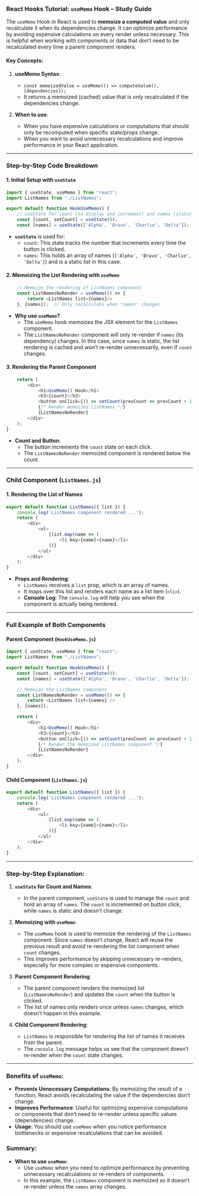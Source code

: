 ### React Hooks Tutorial: `useMemo` Hook – Study Guide

The `useMemo` Hook in React is used to **memoize a computed value** and only recalculate it when its dependencies change. It can optimize performance by avoiding expensive calculations on every render unless necessary. This is helpful when working with components or data that don’t need to be recalculated every time a parent component renders.

#### Key Concepts:

1. **useMemo Syntax**:
   - `const memoizedValue = useMemo(() => computeValue(), [dependencies]);`
   - It returns a memoized (cached) value that is only recalculated if the dependencies change.

2. **When to use**:
   - When you have expensive calculations or computations that should only be recomputed when specific state/props change.
   - When you want to avoid unnecessary recalculations and improve performance in your React application.

---

### Step-by-Step Code Breakdown

#### 1. Initial Setup with `useState`

```javascript
import { useState, useMemo } from "react";
import ListNames from "./ListNames";

export default function HookUseMemo() {
    // useState for count (to display and increment) and names (static array of names)
    const [count, setCount] = useState(0);
    const [names] = useState(['Alpha', 'Bravo', 'Charlie', 'Delta']);
```

- **`useState`** is used for:
  - `count`: This state tracks the number that increments every time the button is clicked.
  - `names`: This holds an array of names (`['Alpha', 'Bravo', 'Charlie', 'Delta']`) and is a static list in this case.

#### 2. Memoizing the List Rendering with `useMemo`

```javascript
    // Memoize the rendering of ListNames component
    const ListNamesNoRender = useMemo(() => {
        return <ListNames list={names}/>
    }, [names]);  // Only recalculate when 'names' changes
```

- **Why use `useMemo`?**
  - The `useMemo` hook memoizes the JSX element for the `ListNames` component.
  - The `ListNamesNoRender` component will only re-render if `names` (its dependency) changes. In this case, since `names` is static, the list rendering is cached and won’t re-render unnecessarily, even if `count` changes.

#### 3. Rendering the Parent Component

```javascript
    return (
        <div>
            <h1>UseMemo() Hook</h1>
            <h3>{count}</h3>
            <button onClick={() => setCount(prevCount => prevCount + 1)}>Add 1</button>
            {/* Render memoized ListNames */}
            {ListNamesNoRender}
        </div>
    );
}
```

- **Count and Button**:
  - The button increments the `count` state on each click.
  - The `ListNamesNoRender` memoized component is rendered below the count.

---

### Child Component (`ListNames.js`)

#### 1. Rendering the List of Names

```javascript
export default function ListNames({ list }) {
    console.log('ListNames component rendered ...');
    return (
        <div>
            <ul>
                {list.map(name => (
                    <li key={name}>{name}</li>
                ))}
            </ul>
        </div>
    );
}
```

- **Props and Rendering**:
  - `ListNames` receives a `list` prop, which is an array of names.
  - It maps over this list and renders each name as a list item (`<li>`).
  - **Console Log**: The `console.log` will help you see when the component is actually being rendered.

---

### Full Example of Both Components

#### Parent Component (`HookUseMemo.js`)

```javascript
import { useState, useMemo } from "react";
import ListNames from "./ListNames";

export default function HookUseMemo() {
    const [count, setCount] = useState(0);
    const [names] = useState(['Alpha', 'Bravo', 'Charlie', 'Delta']);

    // Memoize the ListNames component
    const ListNamesNoRender = useMemo(() => {
        return <ListNames list={names} />
    }, [names]);

    return (
        <div>
            <h1>UseMemo() Hook</h1>
            <h3>{count}</h3>
            <button onClick={() => setCount(prevCount => prevCount + 1)}>Add 1</button>
            {/* Render the memoized ListNames component */}
            {ListNamesNoRender}
        </div>
    );
}
```

#### Child Component (`ListNames.js`)

```javascript
export default function ListNames({ list }) {
    console.log('ListNames component rendered ...');
    return (
        <div>
            <ul>
                {list.map(name => (
                    <li key={name}>{name}</li>
                ))}
            </ul>
        </div>
    );
}
```

---

### Step-by-Step Explanation:

1. **`useState` for Count and Names**:
   - In the parent component, `useState` is used to manage the `count` and hold an array of `names`. The `count` is incremented on button click, while `names` is static and doesn't change.

2. **Memoizing with `useMemo`**:
   - The `useMemo` hook is used to memoize the rendering of the `ListNames` component. Since `names` doesn’t change, React will reuse the previous result and avoid re-rendering the list component when `count` changes.
   - This improves performance by skipping unnecessary re-renders, especially for more complex or expensive components.

3. **Parent Component Rendering**:
   - The parent component renders the memoized list (`ListNamesNoRender`) and updates the `count` when the button is clicked.
   - The list of names only renders once unless `names` changes, which doesn’t happen in this example.

4. **Child Component Rendering**:
   - `ListNames` is responsible for rendering the list of names it receives from the parent.
   - The `console.log` message helps us see that the component doesn’t re-render when the `count` state changes.

---

### Benefits of `useMemo`:
- **Prevents Unnecessary Computations**: By memoizing the result of a function, React avoids recalculating the value if the dependencies don’t change.
- **Improves Performance**: Useful for optimizing expensive computations or components that don’t need to re-render unless specific values (dependencies) change.
- **Usage**: You should use `useMemo` when you notice performance bottlenecks or expensive recalculations that can be avoided.

### Summary:
- **When to use `useMemo`**: 
  - Use `useMemo` when you need to optimize performance by preventing unnecessary recalculations or re-renders of components.
  - In this example, the `ListNames` component is memoized so it doesn’t re-render unless the `names` array changes.
